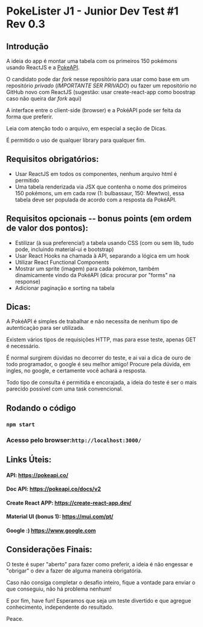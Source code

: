 # PokeLister J1 - Junior Dev Test #1 Rev 0.3

## Introdução

A ideia do app é montar uma tabela com os primeiros 150 pokémons usando ReactJS e a [PokeAPI](https://pokeapi.co/).

O candidato pode dar _fork_ nesse repositório para usar como base em um repositório *privado* (*IMPORTANTE SER PRIVADO*) ou fazer um repositório no GitHub novo com ReactJS (sugestão: usar create-react-app como boostrap caso não queira dar _fork_ aqui)

A interface entre o client-side (browser) e a PokéAPI pode ser feita da forma que preferir.

Leia com atenção todo o arquivo, em especial a seção de Dicas.

É permitido o uso de qualquer library para qualquer fim.

## Requisitos obrigatórios:

- Usar ReactJS em todos os componentes, nenhum arquivo html é permitido
- Uma tabela renderizada via JSX que contenha o nome dos primeiros 150 pokémons, um em cada row (1: bulbassaur, 150: Mewtwo), essa tabela deve ser populada de acordo com a resposta da PokéAPI.

## Requisitos opcionais -- bonus points (em ordem de valor dos pontos):

- Estilizar (à sua preferencia!) a tabela usando CSS (com ou sem lib, tudo pode, incluindo material-ui e bootstrap)
- Usar React Hooks na chamada à API, separando a lógica em um hook
- Utilizar React Functional Components
- Mostrar um sprite (imagem) para cada pokémon, também dinamicamente vindo da PokéAPI (dica: procurar por "forms" na response)
- Adicionar paginação e sorting na tabela

## Dicas:

A PokéAPI é simples de trabalhar e não necessita de nenhum tipo de autenticação para ser utilizada.

Existem vários tipos de requisições HTTP, mas para esse teste, apenas GET é necessário.

É normal surgirem dúvidas no decorrer do teste, e ai vai a dica de ouro de todo programador, o google é seu melhor amigo! Procure pela dúvida, em ingles, no google, e certamente você achará a resposta.

Todo tipo de consulta é permitida e encorajada, a ideia do teste é ser o mais parecido possivel com uma task convencional.

## Rodando o código

### `npm start`
### Acesso pelo browser:`http://localhost:3000/`

## Links Úteis:

#### API: https://pokeapi.co/
#### Doc API: https://pokeapi.co/docs/v2
#### Create React APP: https://create-react-app.dev/
#### Material UI (bonus 1): https://mui.com/pt/
#### Google :) https://www.google.com

## Considerações Finais:

O teste é super "aberto" para fazer como preferir, a ideia é não engessar e "obrigar" o dev a fazer de alguma maneira obrigatória.

Caso não consiga completar o desafio inteiro, fique a vontade para enviar o que conseguiu, não há problema nenhum!

E por fim, have fun! Esperamos que seja um teste divertido e que agregue conhecimento, independente do resultado.

Peace.
